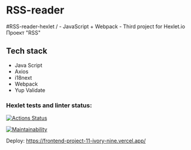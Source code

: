 # RSS-reader

#RSS-reader-hexlet / - JavaScript + Webpack - Third project for Hexlet.io
Проект "RSS"

## Tech stack

- Java Script
- Axios
- i18next
- Webpack
- Yup Validate

### Hexlet tests and linter status:

[![Actions Status](https://github.com/csmcgrl/frontend-project-11/workflows/hexlet-check/badge.svg)](https://github.com/csmcgrl/frontend-project-11/actions)

[![Maintainability](https://api.codeclimate.com/v1/badges/136093cf3f0e89b32e50/maintainability)](https://codeclimate.com/github/csmcgrl/frontend-project-11/maintainability)

Deploy:
https://frontend-project-11-ivory-nine.vercel.app/
